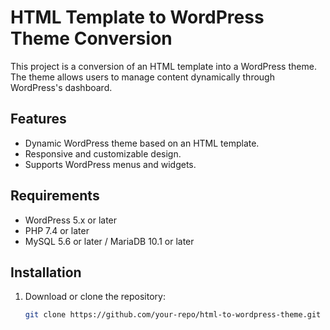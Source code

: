 # HTML Template to WordPress Theme Conversion

This project is a conversion of an HTML template into a WordPress theme. The theme allows users to manage content dynamically through WordPress's dashboard.

## Features

- Dynamic WordPress theme based on an HTML template.
- Responsive and customizable design.
- Supports WordPress menus and widgets.

## Requirements

- WordPress 5.x or later
- PHP 7.4 or later
- MySQL 5.6 or later / MariaDB 10.1 or later

## Installation

1. Download or clone the repository:
   ```bash
   git clone https://github.com/your-repo/html-to-wordpress-theme.git
